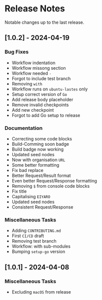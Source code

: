 # Release Notes

Notable changes up to the last release.

<!-- generated by git-cliff -->

## [1.0.2] - 2024-04-19

### Bug Fixes

- Workflow indentation
- Workflow missong section
- Workflow needed `-`
- Forgot to include test branch
- Removing `with`
- Workflow runs on `ubuntu-lastes` only
- Setup correct version of `Go`
- Add release body placeholder
- Remove invalid checkpoints
- Add new checkpoint
- Forgot to add Go setup to release

### Documentation

- Correcting some code blocks
- Build-Comming soon badge
- Build badge now working
- Updated seed nodes
- Now with organisation `URL`
- Some better formatting
- Fix bad replace
- Better Request/Result format
- Even better Request/Response formatting
- Removing `$` from console code blocks
- Fix title
- Capitalising `EIYARO`
- Updated seed nodes
- Consistent Request/Response

### Miscellaneous Tasks

- Adding `CONTRIBUTING.md`
- First `CI/CD` draft
- Removing test branch
- Workflow: with sub-modules
- Bumping `setup-go` version

## [1.0.1] - 2024-04-08

### Miscellaneous Tasks

- Excluding `macOS` from release

